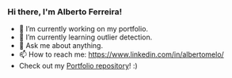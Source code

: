 ### Hi there, I'm Alberto Ferreira!

- 🔭 I’m currently working on my portfolio.
- 🌱 I’m currently learning outlier detection.
- 💬 Ask me about anything.
- 📫 How to reach me: https://www.linkedin.com/in/albertomelo/
- Check out my [Portfolio repository](https://github.com/albertoferreirademelo/portfolio)! :)

